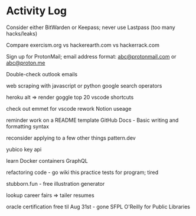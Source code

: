 # Activity Log

Consider either BitWarden or Keepass; never use Lastpass (too many hacks/leaks)

Compare exercism.org vs hackerearth.com vs hackerrack.com

Sign up for ProtonMail; email address format: abc@protonmail.com or abc@proton.me

Double-check outlook emails

web scraping with javascript or python
google search operators

heroku alt => render
goggle top 20 vscode shortcuts

check out emmet for vscode
rework Notion useage

reminder work on a README template
GitHub Docs - Basic writing and formatting syntax

reconsider applying to a few other things
pattern.dev

yubico key api

learn Docker containers
GraphQL

refactoring code - go wiki this
practice tests for program; tired

stubborn.fun - free illustration generator

lookup career fairs => tailer resumes

oracle certification free til Aug 31st - gone
SFPL O'Reilly for Public Libraries
